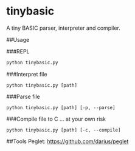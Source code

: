 tinybasic
=========

A tiny BASIC parser, interpreter and compiler.

##Usage

###REPL
``` python
python tinybasic.py
```

###Interpret file
```
python tinybasic.py [path]
```

###Parse file
```
python tinybasic.py [path] [-p, --parse]
```

###Compile file to C ... at your own risk
```
python tinybasic.py [path] [-c, --compile]
```

##Tools 
Peglet: https://github.com/darius/peglet